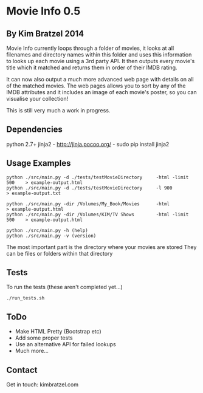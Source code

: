 Movie Info 0.5
==============
By Kim Bratzel 2014
--------------

Movie Info currently loops through a folder of movies, it looks at all filenames and directory names within this folder and uses this information to looks up each movie using a 3rd party API. 
It then outputs every movie's title which it matched and returns them in order of their IMDB rating.

It can now also output a much more advanced web page with details on all of the matched movies. The web pages allows you to sort by any of the IMDB attributes and it includes an image of each movie's poster, so you can visualise your collection!

This is still very much a work in progress.




Dependencies
--------------

python 2.7+
jinja2 - http://jinja.pocoo.org/ - sudo pip install jinja2


Usage Examples
--------------

    python ./src/main.py -d ./tests/testMovieDirectory     -html -limit 500    > example-output.html
    python ./src/main.py -d ./tests/testMovieDirectory     -l 900              > example-output.txt

    python ./src/main.py -dir /Volumes/My_Book/Movies      -html               > example-output.html
    python ./src/main.py -dir /Volumes/KIM/TV Shows        -html -limit 500    > example-output.html

    python ./src/main.py -h (help)
    python ./src/main.py -v (version)

The most important part is the directory where your movies are stored
They can be files or folders within that directory



Tests
--------------

To run the tests (these aren't completed yet...)

    ./run_tests.sh
    


ToDo
--------------

 - Make HTML Pretty (Bootstrap etc)
 - Add some proper tests
 - Use an alternative API for failed lookups
 - Much more...


Contact
--------------

Get in touch: kimbratzel.com